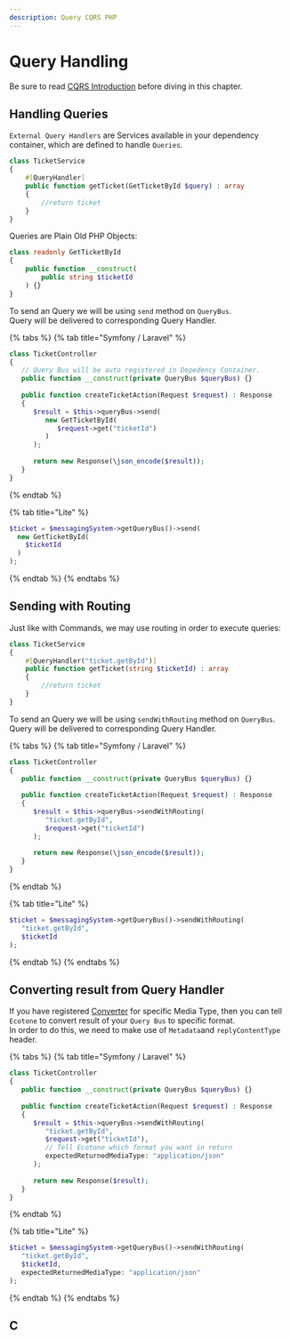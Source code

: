 ```yaml
---
description: Query CQRS PHP
---
```


# Query Handling

Be sure to read [CQRS Introduction](../) before diving in this chapter.

## Handling Queries

`External Query Handlers` are Services available in your dependency container, which are defined to handle `Queries`.

```php
class TicketService
{
    #[QueryHandler] 
    public function getTicket(GetTicketById $query) : array
    {
        //return ticket
    }
}
```

Queries are Plain Old PHP Objects:

```php
class readonly GetTicketById
{
    public function __construct(
        public string $ticketId
    ) {}
}
```

To send an Query we will be using `send` method on `QueryBus`. \
Query will be delivered to corresponding Query Handler.

{% tabs %}
{% tab title="Symfony / Laravel" %}
```php
class TicketController
{
   // Query Bus will be auto registered in Depedency Container.
   public function __construct(private QueryBus $queryBus) {}
   
   public function createTicketAction(Request $request) : Response
   {
      $result = $this->queryBus->send(
         new GetTicketById(
            $request->get("ticketId")            
         )
      );
      
      return new Response(\json_encode($result));
   }
}
```
{% endtab %}

{% tab title="Lite" %}
```php
$ticket = $messagingSystem->getQueryBus()->send(
  new GetTicketById(
    $ticketId            
  )
);
```
{% endtab %}
{% endtabs %}

## Sending with Routing

Just like with Commands, we may use routing in order to execute queries:

```php
class TicketService
{
    #[QueryHandler("ticket.getById")] 
    public function getTicket(string $ticketId) : array
    {
        //return ticket
    }
}
```

To send an Query we will be using `sendWithRouting` method on `QueryBus`. \
Query will be delivered to corresponding Query Handler.

{% tabs %}
{% tab title="Symfony / Laravel" %}
```php
class TicketController
{
   public function __construct(private QueryBus $queryBus) {}
   
   public function createTicketAction(Request $request) : Response
   {
      $result = $this->queryBus->sendWithRouting(
         "ticket.getById",
         $request->get("ticketId")            
      );
      
      return new Response(\json_encode($result));
   }
}
```
{% endtab %}

{% tab title="Lite" %}
```php
$ticket = $messagingSystem->getQueryBus()->sendWithRouting(
   "ticket.getById",
   $ticketId            
);
```
{% endtab %}
{% endtabs %}

## Converting result from Query Handler

If you have registered [Converter](../../../messaging/conversion/) for specific Media Type, then you can tell `Ecotone` to convert result of your `Query Bus` to specific format.  \
In order to do this, we need to make use of `Metadata`and `replyContentType` header.

{% tabs %}
{% tab title="Symfony / Laravel" %}
```php
class TicketController
{
   public function __construct(private QueryBus $queryBus) {}
   
   public function createTicketAction(Request $request) : Response
   {
      $result = $this->queryBus->sendWithRouting(
         "ticket.getById",
         $request->get("ticketId"),
         // Tell Ecotone which format you want in return
         expectedReturnedMediaType: "application/json"            
      );
      
      return new Response($result);
   }
}
```
{% endtab %}

{% tab title="Lite" %}
```php
$ticket = $messagingSystem->getQueryBus()->sendWithRouting(
   "ticket.getById",
   $ticketId,
   expectedReturnedMediaType: "application/json"            
);
```
{% endtab %}
{% endtabs %}

## C
